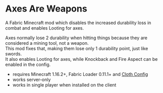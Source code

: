 # Axes Are Weapons

A Fabric Minecraft mod which disables the increased durability loss in combat and enables Looting for axes.

Axes normally lose 2 durability when hitting things because they are considered a mining tool, not a weapon.  
This mod fixes that, making them lose only 1 durability point, just like swords.  
It also enables Looting for axes, while Knockback and Fire Aspect can be enabled in the config.

- requires Minecraft 1.16.2+, Fabric Loader 0.11.1+ and [Cloth Config](https://www.curseforge.com/minecraft/mc-mods/cloth-config)
- works server-only
- works in single player when installed on the client